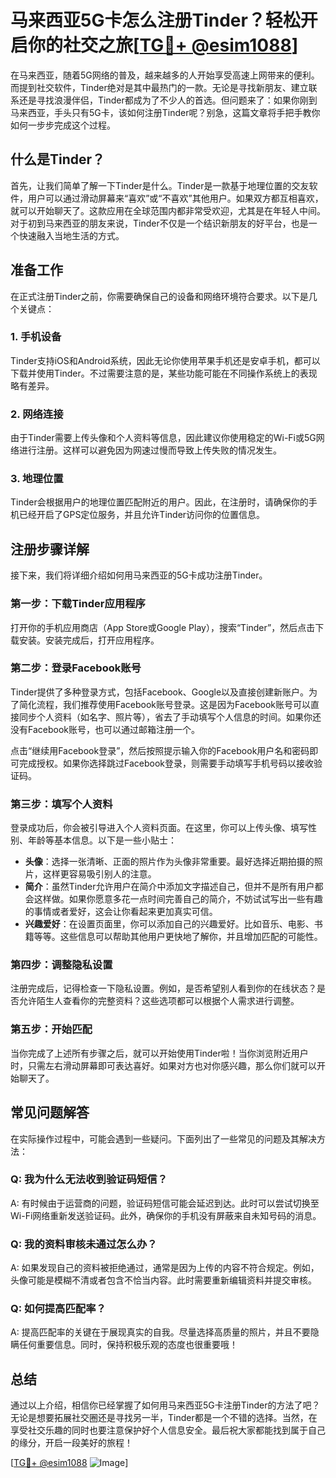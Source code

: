 # 马来西亚5G卡怎么注册Tinder？轻松开启你的社交之旅[[TG💪+ @esim1088](https://t.me/s/esim1088)]

在马来西亚，随着5G网络的普及，越来越多的人开始享受高速上网带来的便利。而提到社交软件，Tinder绝对是其中最热门的一款。无论是寻找新朋友、建立联系还是寻找浪漫伴侣，Tinder都成为了不少人的首选。但问题来了：如果你刚到马来西亚，手头只有5G卡，该如何注册Tinder呢？别急，这篇文章将手把手教你如何一步步完成这个过程。

## 什么是Tinder？

首先，让我们简单了解一下Tinder是什么。Tinder是一款基于地理位置的交友软件，用户可以通过滑动屏幕来“喜欢”或“不喜欢”其他用户。如果双方都互相喜欢，就可以开始聊天了。这款应用在全球范围内都非常受欢迎，尤其是在年轻人中间。对于初到马来西亚的朋友来说，Tinder不仅是一个结识新朋友的好平台，也是一个快速融入当地生活的方式。

## 准备工作

在正式注册Tinder之前，你需要确保自己的设备和网络环境符合要求。以下是几个关键点：

### 1. 手机设备

Tinder支持iOS和Android系统，因此无论你使用苹果手机还是安卓手机，都可以下载并使用Tinder。不过需要注意的是，某些功能可能在不同操作系统上的表现略有差异。

### 2. 网络连接

由于Tinder需要上传头像和个人资料等信息，因此建议你使用稳定的Wi-Fi或5G网络进行注册。这样可以避免因为网速过慢而导致上传失败的情况发生。

### 3. 地理位置

Tinder会根据用户的地理位置匹配附近的用户。因此，在注册时，请确保你的手机已经开启了GPS定位服务，并且允许Tinder访问你的位置信息。

## 注册步骤详解

接下来，我们将详细介绍如何用马来西亚的5G卡成功注册Tinder。

### 第一步：下载Tinder应用程序

打开你的手机应用商店（App Store或Google Play），搜索“Tinder”，然后点击下载安装。安装完成后，打开应用程序。

### 第二步：登录Facebook账号

Tinder提供了多种登录方式，包括Facebook、Google以及直接创建新账户。为了简化流程，我们推荐使用Facebook账号登录。这是因为Facebook账号可以直接同步个人资料（如名字、照片等），省去了手动填写个人信息的时间。如果你还没有Facebook账号，也可以通过邮箱注册一个。

点击“继续用Facebook登录”，然后按照提示输入你的Facebook用户名和密码即可完成授权。如果你选择跳过Facebook登录，则需要手动填写手机号码以接收验证码。

### 第三步：填写个人资料

登录成功后，你会被引导进入个人资料页面。在这里，你可以上传头像、填写性别、年龄等基本信息。以下是一些小贴士：

- **头像**：选择一张清晰、正面的照片作为头像非常重要。最好选择近期拍摄的照片，这样更容易吸引别人的注意。
- **简介**：虽然Tinder允许用户在简介中添加文字描述自己，但并不是所有用户都会这样做。如果你愿意多花一点时间完善自己的简介，不妨试试写出一些有趣的事情或者爱好，这会让你看起来更加真实可信。
- **兴趣爱好**：在设置页面里，你可以添加自己的兴趣爱好。比如音乐、电影、书籍等等。这些信息可以帮助其他用户更快地了解你，并且增加匹配的可能性。

### 第四步：调整隐私设置

注册完成后，记得检查一下隐私设置。例如，是否希望别人看到你的在线状态？是否允许陌生人查看你的完整资料？这些选项都可以根据个人需求进行调整。

### 第五步：开始匹配

当你完成了上述所有步骤之后，就可以开始使用Tinder啦！当你浏览附近用户时，只需左右滑动屏幕即可表达喜好。如果对方也对你感兴趣，那么你们就可以开始聊天了。

## 常见问题解答

在实际操作过程中，可能会遇到一些疑问。下面列出了一些常见的问题及其解决方法：

### Q: 我为什么无法收到验证码短信？
A: 有时候由于运营商的问题，验证码短信可能会延迟到达。此时可以尝试切换至Wi-Fi网络重新发送验证码。此外，确保你的手机没有屏蔽来自未知号码的消息。

### Q: 我的资料审核未通过怎么办？
A: 如果发现自己的资料被拒绝通过，通常是因为上传的内容不符合规定。例如，头像可能是模糊不清或者包含不恰当内容。此时需要重新编辑资料并提交审核。

### Q: 如何提高匹配率？
A: 提高匹配率的关键在于展现真实的自我。尽量选择高质量的照片，并且不要隐瞒任何重要信息。同时，保持积极乐观的态度也很重要哦！

## 总结

通过以上介绍，相信你已经掌握了如何用马来西亚5G卡注册Tinder的方法了吧？无论是想要拓展社交圈还是寻找另一半，Tinder都是一个不错的选择。当然，在享受社交乐趣的同时也要注意保护好个人信息安全。最后祝大家都能找到属于自己的缘分，开启一段美好的旅程！

[[TG💪+ @esim1088](https://t.me/s/esim1088) ![Image](https://i.postimg.cc/4NQfJmqS/Snipaste-2025-05-13-00-14-12.png)]